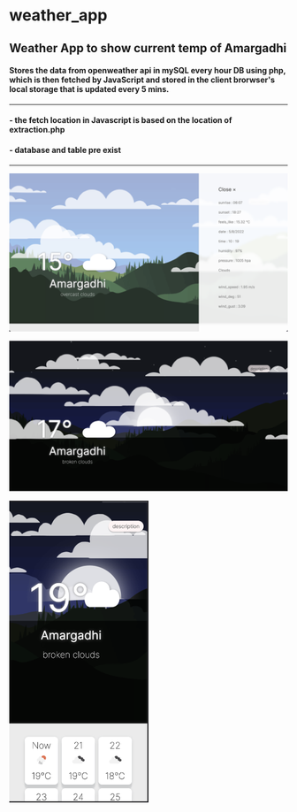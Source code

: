 # weather_app

## Weather App to show current temp of Amargadhi

#### Stores the data from openweather api in mySQL every hour DB using php, which is then fetched by JavaScript and stored in the client brorwser's local storage that is updated every 5 mins. 


---



#### - the fetch location in Javascript is based on the location of extraction.php

#### - database and table pre exist




---


![weather_app](https://github.com/hoot-doot/weather_app/blob/main/result/img1.5.png)

![weather_app](https://github.com/hoot-doot/weather_app/blob/main/result/img1.png)

<img src="https://github.com/hoot-doot/weather_app/blob/main/result/img2.png" width="50%" height="50%">

